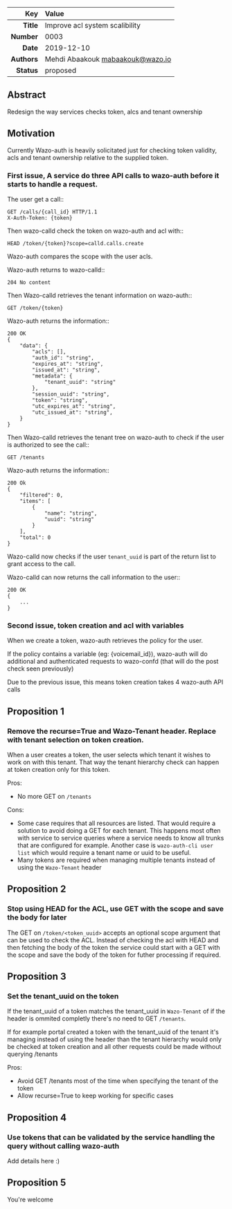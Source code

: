 | Key | Value |
| ---: | :--- |
| **Title** | Improve acl system scalibility |
| **Number** | 0003 |
| **Date** | 2019-12-10 |
| **Authors** | Mehdi Abaakouk <mabaakouk@wazo.io> |
| **Status** | proposed |

## Abstract

Redesign the way services checks token, alcs and tenant ownership

## Motivation

Currently Wazo-auth is heavily solicitated just for checking token validity, acls and tenant ownership relative to the supplied token.

### First issue, A service do three API calls to wazo-auth before it starts to handle a request.

The user get a call::

    GET /calls/{call_id} HTTP/1.1
    X-Auth-Token: {token}

Then wazo-calld check the token on wazo-auth and acl with::

    HEAD /token/{token}?scope=calld.calls.create

Wazo-auth compares the scope with the user acls.

Wazo-auth returns to wazo-calld::

    204 No content

Then Wazo-calld retrieves the tenant information on wazo-auth::

    GET /token/{token}

Wazo-auth returns the information::

    200 OK
    {
        "data": {
            "acls": [],
            "auth_id": "string",
            "expires_at": "string",
            "issued_at": "string",
            "metadata": {
                "tenant_uuid": "string"
            },
            "session_uuid": "string",
            "token": "string",
            "utc_expires_at": "string",
            "utc_issued_at": "string",
        }
    }

Then Wazo-calld retrieves the tenant tree on wazo-auth to check if the user is authorized to see the call::

    GET /tenants

Wazo-auth returns the information::

    200 Ok
    {
        "filtered": 0,
        "items": [
            {
                "name": "string",
                "uuid": "string"
            }
        ],
        "total": 0
    }


Wazo-calld now checks if the user `tenant_uuid` is part of the return list to grant access to the call.

Wazo-calld can now returns the call information to the user::

    200 OK
    {
        ...
    }


### Second issue, token creation and acl with variables

When we create a token, wazo-auth retrieves the policy for the user.

If the policy contains a variable (eg: {voicemail_id}), wazo-auth will do
additional and authenticated requests to wazo-confd (that will do the post check seen previously)

Due to the previous issue, this means token creation takes 4 wazo-auth API calls


## Proposition 1

### Remove the recurse=True and Wazo-Tenant header. Replace with tenant selection on token creation.

When a user creates a token, the user selects which tenant it wishes to work on with this tenant. That way the tenant hierarchy check can happen at token creation only for this token.

Pros:

* No more GET on `/tenants`

Cons:

* Some case requires that all resources are listed. That would require a solution to avoid doing a GET for each tenant. This happens most often with service to service queries where a service needs to know all trunks that are configured for example. Another case is `wazo-auth-cli user list` which would require a tenant name or uuid to be useful.
* Many tokens are required when managing multiple tenants instead of using the `Wazo-Tenant` header


## Proposition 2

### Stop using HEAD for the ACL, use GET with the scope and save the body for later

The GET on `/token/<token_uuid>` accepts an optional scope argument that can be used to check the ACL. Instead of checking the acl with HEAD and then fetching the body of the token the service could start with a GET with the scope and save the body of the token for futher processing if required.


## Proposition 3

### Set the tenant_uuid on the token

If the tenant_uuid of a token matches the tenant_uuid in `Wazo-Tenant` of if the header is ommited completly there's no need to GET `/tenants`.

If for example portal created a token with the tenant_uuid of the tenant it's managing instead of using the header than the tenant hierarchy would only be checked at token creation and all other requests could be made without querying /tenants

Pros:

* Avoid GET /tenants most of the time when specifying the tenant of the token
* Allow recurse=True to keep working for specific cases


## Proposition 4

### Use tokens that can be validated by the service handling the query without calling wazo-auth

Add details here :)


## Proposition 5

You're welcome
